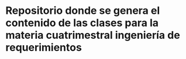 # Repositorio donde se genera el contenido de las clases para la materia cuatrimestral ingeniería de requerimientos
